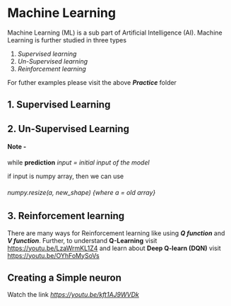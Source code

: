 # **Machine Learning** #

 Machine Learning (ML) is a sub part of Artificial Intelligence (AI). Machine Learning is further studied in three types

1.  _Supervised learning_
2.  _Un-Supervised learning_
3.  _Reinforcement learning_

For futher examples please visit the above **_Practice_** folder

## 1.       **Supervised Learning**

## 2.       **Un-Supervised Learning**

#### **Note -**
while **prediction** _input = initial input of the model_

if input is numpy array, then we can use
###### numpy.resize(a, new_shape) {_where a = old array_}

## 3.      **Reinforcement learning** ##

  There are many ways for Reinforcement learning like using **_Q function_**  and **_V function_**. Further, to understand **Q-Learning** visit https://youtu.be/LzaWrmKL1Z4 and learn about **Deep Q-learn (DQN)** visit https://youtu.be/OYhFoMySoVs

  ## Creating a Simple neuron ##

  Watch the link _https://youtu.be/kft1AJ9WVDk_
